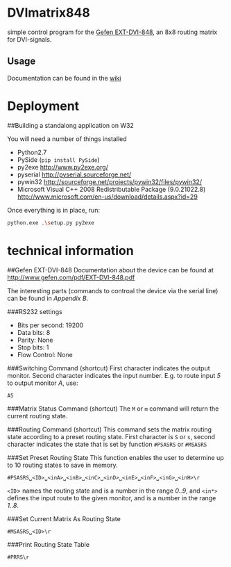 DVImatrix848
============

simple control program for the [Gefen EXT-DVI-848](http://www.gefen.com/kvm/ext-dvi-848.jsp?prod_id=5311), an 8x8 routing matrix for DVI-signals.


## Usage

Documentation can be found in the [wiki](https://github.com/iem-projects/DVImatrix848/wiki)

# Deployment

##Building a standalong application on W32

You will need a number of things installed
- Python2.7
- PySide (`pip install PySide`)
- py2exe http://www.py2exe.org/
- pyserial http://pyserial.sourceforge.net/
- pywin32 http://sourceforge.net/projects/pywin32/files/pywin32/
- Microsoft Visual C++ 2008 Redistributable Package (9.0.21022.8) http://www.microsoft.com/en-us/download/details.aspx?id=29

Once everything is in place, run:

~~~bash
python.exe .\setup.py py2exe
~~~

# technical information

##Gefen EXT-DVI-848
Documentation about the device can be found at http://www.gefen.com/pdf/EXT-DVI-848.pdf

The interesting parts (commands to controal the device via the serial line) can be found in *Appendix B*.

###RS232 settings
- Bits per second: 19200
- Data bits: 8
- Parity: None
- Stop bits: 1
- Flow Control: None

###Switching Command (shortcut)
First character indicates the output monitor. Second character indicates the input
number. E.g. to route input *5* to output monitor *A*, use:

    A5

###Matrix Status Command (shortcut)
The `M` or `m` command will return the current routing state.

###Routing Command (shortcut)
This command sets the matrix routing state according to a preset routing state.
First character is `S` or `s`, second character indicates the state that is set by
function `#PSASRS` or `#MSASRS`

###Set Preset Routing State
This function enables the user to determine up to 10 routing states to save in
memory.

    #PSASRS␣<ID>␣<inA>␣<inB>␣<inC>␣<inD>␣<inE>␣<inF>␣<inG>␣<inH>\r

`<ID`> names the routing state and is a number in the range *0..9*, and
`<in*>` defines the input route to the given monitor, and is a number in the range *1..8*.

###Set Current Matrix As Routing State

    #MSASRS␣<ID>\r

###Print Routing State Table

    #PRRS\r
